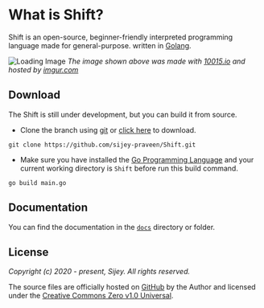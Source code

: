 # What is Shift?

Shift is an open-source, beginner-friendly interpreted programming language made for general-purpose. written in [Golang](https://go.dev/).

![Loading Image](https://i.imgur.com/PWApeD1.png)
*The image shown above was made with [10015.io](https://10015.io/tools/code-to-image-converter) and hosted by [imgur.com](https://imgur.com)*

## Download

The Shift is still under development, but you can build it from source.

- Clone the branch using [git](https://git-scm.com/) or [click here](https://github.com/sijey-praveen/Shift/archive/refs/heads/Sijey.zip) to download.
```
git clone https://github.com/sijey-praveen/Shift.git
```

- Make sure you have installed the [Go Programming Language](https://go.dev/) and your current working directory is `Shift` before run this build command.

```
go build main.go
```

## Documentation

You can find the documentation in the [`docs`](https://github.com/sijey-praveen/Shift/tree/Sijey/docs) directory or folder.

## License

*Copyright (c) 2020 - present, Sijey. All rights reserved.*

The source files are officially hosted on [GitHub](https://github.com/sijey-praveen/Shift/) by the Author and licensed under the [Creative Commons Zero v1.0 Universal](https://creativecommons.org/).
